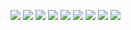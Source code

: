 ![](./Documentation/Images/Message%20Distribution%20Server%20-%201.jpg)
![](./Documentation/Images/Message%20Distribution%20Server%20-%202.jpg)
![](./Documentation/Images/Message%20Distribution%20Server%20-%203.jpg)
![](./Documentation/Images/Message%20Distribution%20Server%20-%204.jpg)
![](./Documentation/Images/Message%20Distribution%20Server%20-%205.jpg)
![](./Documentation/Images/Message%20Distribution%20Server%20-%206.jpg)
![](./Documentation/Images/Message%20Distribution%20Server%20-%207.jpg)
![](./Documentation/Images/Message%20Distribution%20Server%20-%208.jpg)
![](./Documentation/Images/Message%20Distribution%20Server%20-%209.jpg)